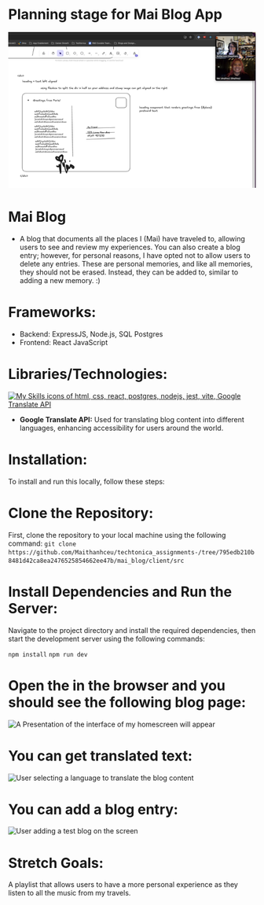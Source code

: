 # Planning stage for Mai Blog App
![Image of my planning stage](Planning_Stage.png)

# Mai Blog 
- A blog that documents all the places I (Mai) have traveled to, allowing users to see and review my experiences. You can also create a blog entry; however, for personal reasons, I have opted not to allow users to delete any entries. These are personal memories, and like all memories, they should not be erased. Instead, they can be added to, similar to adding a new memory. :)

# Frameworks: 
- Backend: ExpressJS, Node.js, SQL Postgres
- Frontend: React JavaScript 

# Libraries/Technologies: 
[![My Skills icons of html, css, react, postgres, nodejs, jest, vite, Google Translate API](https://skillicons.dev/icons?i=js,html,css,react,postgres,nodejs,jest,vite)](https://skillicons.dev)

- **Google Translate API:** Used for translating blog content into different languages, enhancing accessibility for users around the world.

# Installation: 
To install and run this locally, follow these steps:

# Clone the Repository: 
First, clone the repository to your local machine using the following command: 
`git clone https://github.com/Maithanhceu/techtonica_assignments-/tree/795edb210b8481d42ca8ea2476525854662ee47b/mai_blog/client/src`


# Install Dependencies and Run the Server:
Navigate to the project directory and install the required dependencies, then start the development server using the following commands:

`npm install`
`npm run dev`

# Open the  in the browser and you should see the following blog page: 
![A Presentation of the interface of my homescreen will appear](https://i.giphy.com/media/v1.Y2lkPTc5MGI3NjExZDVwc3FrOW1hd3hhODV2cWNxdDBjY3h4cWhhYTJ1aHM2eWd3dXFwMyZlcD12MV9pbnRlcm5hbF9naWZfYnlfaWQmY3Q9Zw/spnLzo8zT0pPt4okzC/giphy.gif)

# You can get translated text: 
![User selecting a language to translate the blog content](https://i.giphy.com/media/v1.Y2lkPTc5MGI3NjExaHE0ZHFscGtxM2p2M3Q5NmloYWFuNWdmNmR5bGQ4a2U0OXp2eDZldiZlcD12MV9pbnRlcm5hbF9naWZfYnlfaWQmY3Q9Zw/UscwE2pl6Up111gsNT/giphy.gif)


# You can add a blog entry: 
![User adding a test blog on the screen](https://i.giphy.com/media/v1.Y2lkPTc5MGI3NjExeGxlcWN4MGg1bTh4a3preTRlMWJqM2F0d2gybmdteDVvemJmZnFsaCZlcD12MV9pbnRlcm5hbF9naWZfYnlfaWQmY3Q9Zw/PioDnKMFoAJClgIHmC/giphy.gif)


# Stretch Goals: 
A playlist that allows users to have a more personal experience as they listen to all the music from my travels. 